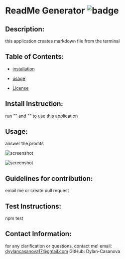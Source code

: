 # ReadMe Generator  ![badge](https://img.shields.io/badge/license-none-yellow.svg)
  ## Description:
   this application creates markdown file from the terminal

  ## Table of Contents:
  
  * [installation](#installation)
  
  * [usage](#usage)
  
  * [License](#license)

  ## Install Instruction:
  
  run "<npm i>" and "<npm i inquirer>" to use this application
  ## Usage:
  
  answer the promts

  ![screenshot](./images.ss1.png)


  ![screenshot](./images.ss2.png)
  

  ## Guidelines for contribution:
  
  email me or create pull request
  ## Test Instructions:
  
  npm test
## Contact Information:

for any clarification or questions, contact me!
email: dyylancasanova17@gmail.com
GitHub: Dylan-Casanova

